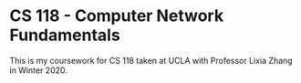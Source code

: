 # CS 118 - Computer Network Fundamentals

This is my coursework for CS 118 taken at UCLA with Professor Lixia Zhang in Winter 2020. 

